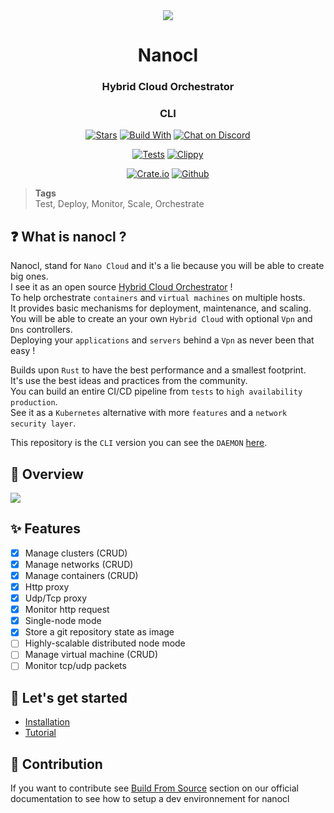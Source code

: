 <div align="center">
  <img src="https://download.next-hat.com/ressources/images/logo.png" >
  <h1>Nanocl</h1>
  <h3>Hybrid Cloud Orchestrator</h3>
  <h3>CLI</h3>
  <p>

  [![Stars](https://img.shields.io/github/stars/nxthat/nanocl?label=%E2%AD%90%20stars%20%E2%AD%90)](https://github.com/nxthat/nanocl)
  [![Build With](https://img.shields.io/badge/built_with-Rust-dca282.svg?style=flat)](https://github.com/nxthat/nanocl)
  [![Chat on Discord](https://img.shields.io/discord/1011267493114949693?label=chat&logo=discord&style=flat)](https://discord.gg/WV4Aac8uZg)

  </p>

  <p>

  [![Tests](https://github.com/nxthat/nanocl/actions/workflows/tests.yml/badge.svg)](https://github.com/nxthat/nanocl/actions/workflows/tests.yml)
  [![Clippy](https://github.com/nxthat/nanocl/actions/workflows/clippy.yml/badge.svg)](https://github.com/nxthat/nanocl/actions/workflows/clippy.yml)

  </p>

  <p>

  [![Crate.io](https://img.shields.io/crates/v/nanocl?style=flat)](https://crates.io/crates/nanocl)
  [![Github](https://img.shields.io/github/v/release/nxthat/nanocl?style=flat)](https://github.com/nxthat/nanocl/releases/latest)

  </p>

</div>

<blockquote class="tags">
 <strong>Tags</strong>
 </br>
 <span id="nxtmdoc-meta-keywords">
  Test, Deploy, Monitor, Scale, Orchestrate
 </span>
</blockquote>

## ❓ What is nanocl ?

Nanocl, stand for `Nano Cloud` and it's a lie because you will be able to create big ones. <br />
I see it as an open source [Hybrid Cloud Orchestrator](https://docs.next-hat.com/docs/guides/nanocl/overview) ! <br />
To help orchestrate `containers` and `virtual machines` on multiple hosts. <br />
It provides basic mechanisms for deployment, maintenance, and scaling. <br />
You will be able to create an your own `Hybrid Cloud` with optional `Vpn` and `Dns` controllers. <br />
Deploying your `applications` and `servers` behind a `Vpn` as never been that easy !

Builds upon `Rust` to have the best performance and a smallest footprint. <br />
It's use the best ideas and practices from the community. <br />
You can build an entire CI/CD pipeline from `tests` to `high availability production`. <br />
See it as a `Kubernetes` alternative with more `features` and a `network security layer`.

This repository is the `CLI` version you can see the `DAEMON` [here](https://github.com/nxthat/nanocld).

## 📙 Overview

<img src="https://download.next-hat.com/ressources/images/infra.png" />

## ✨ Features
- [x] Manage clusters (CRUD)
- [x] Manage networks (CRUD)
- [x] Manage containers (CRUD)
- [x] Http proxy
- [x] Udp/Tcp proxy
- [x] Monitor http request
- [x] Single-node mode
- [x] Store a git repository state as image
- [ ] Highly-scalable distributed node mode
- [ ] Manage virtual machine (CRUD)
- [ ] Monitor tcp/udp packets

## 🎉 Let's get started

- [Installation](https://docs.next-hat.com/docs/setups/nanocl)
- [Tutorial](https://docs.next-hat.com/docs/guides/nanocl/get-started)

## 🔨 Contribution

If you want to contribute see [Build From Source](https://docs.next-hat.com/docs/setups/nanocl/linux/from-sources)
section on our official documentation to see how to setup a dev environnement for nanocl
